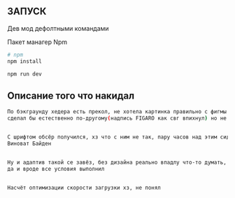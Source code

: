 ## ЗАПУСК

Дев мод дефолтными командами

Пакет манагер Npm

```bash
# npm
npm install

npm run dev

```

## Описание того что накидал

```bash
По бэкграунду хедера есть прекол, не хотела картинка правильно с фигмы импортироваться
сделал бы естественно по-другому(надпись FIGARO как свг впихнул) но не стал


С шрифтом обсёр получился, хз что с ним не так, пару часов над этим сидел, в других проектах всё работает
Виноват Байден


Ну и адаптив такой се завёз, без дизайна реально впадлу что-то думать,
да и вроде все условия выполнил


Насчёт оптимизации скорости загрузки хз, не понял
```

